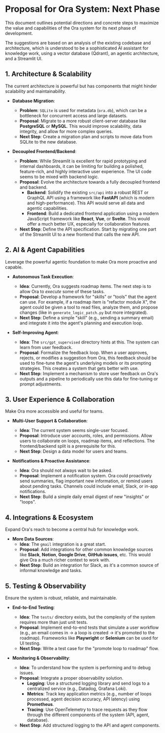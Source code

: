 # Proposal for Ora System: Next Phase

This document outlines potential directions and concrete steps to maximize the value and capabilities of the Ora system for its next phase of development.

The suggestions are based on an analysis of the existing codebase and architecture, which is understood to be a sophisticated AI assistant for knowledge work, using a vector database (Qdrant), an agentic architecture, and a Streamlit UI.

## 1. Architecture & Scalability

The current architecture is powerful but has components that might hinder scalability and maintainability.

*   **Database Migration**:
    *   **Problem**: `SQLite` is used for metadata (`ora.db`), which can be a bottleneck for concurrent access and large datasets.
    *   **Proposal**: Migrate to a more robust client-server database like **PostgreSQL** or **MySQL**. This would improve scalability, data integrity, and allow for more complex queries.
    *   **Next Step**: Create a migration plan and scripts to move data from SQLite to the new database.

*   **Decoupled Frontend/Backend**:
    *   **Problem**: While Streamlit is excellent for rapid prototyping and internal dashboards, it can be limiting for building a polished, feature-rich, and highly interactive user experience. The UI code seems to be mixed with backend logic.
    *   **Proposal**: Evolve the architecture towards a fully decoupled frontend and backend.
        *   **Backend**: Solidify the existing `src/api` into a robust REST or GraphQL API using a framework like **FastAPI** (which is modern and high-performance). This API would serve all data and agentic capabilities.
        *   **Frontend**: Build a dedicated frontend application using a modern JavaScript framework like **React**, **Vue**, or **Svelte**. This would offer a much better UX, especially for collaboration features.
    *   **Next Step**: Define the API specification. Start by migrating one part of the Streamlit UI to a new frontend that calls the new API.

## 2. AI & Agent Capabilities

Leverage the powerful agentic foundation to make Ora more proactive and capable.

*   **Autonomous Task Execution**:
    *   **Idea**: Currently, Ora suggests roadmap items. The next step is to allow Ora to *execute* some of these tasks.
    *   **Proposal**: Develop a framework for "skills" or "tools" that the agent can use. For example, if a roadmap item is "refactor module X", the agent could be given a tool to read files, analyze them, and propose changes (like in `generate_logic_patch.py` but more integrated).
    *   **Next Step**: Define a simple "skill" (e.g., sending a summary email) and integrate it into the agent's planning and execution loop.

*   **Self-Improving Agent**:
    *   **Idea**: The `src/gpt_supervised` directory hints at this. The system can learn from user feedback.
    *   **Proposal**: Formalize the feedback loop. When a user approves, rejects, or modifies a suggestion from Ora, this feedback should be used to fine-tune the agent's underlying models or its prompting strategies. This creates a system that gets better with use.
    *   **Next Step**: Implement a mechanism to store user feedback on Ora's outputs and a pipeline to periodically use this data for fine-tuning or prompt adjustments.

## 3. User Experience & Collaboration

Make Ora more accessible and useful for teams.

*   **Multi-User Support & Collaboration**:
    *   **Idea**: The current system seems single-user focused.
    *   **Proposal**: Introduce user accounts, roles, and permissions. Allow users to collaborate on loops, roadmap items, and reflections. The frontend/backend split is a prerequisite for this.
    *   **Next Step**: Design a data model for users and teams.

*   **Notifications & Proactive Assistance**:
    *   **Idea**: Ora should not always wait to be asked.
    *   **Proposal**: Implement a notification system. Ora could proactively send summaries, flag important new information, or remind users about pending tasks. Channels could include email, Slack, or in-app notifications.
    *   **Next Step**: Build a simple daily email digest of new "insights" or "loops".

## 4. Integrations & Ecosystem

Expand Ora's reach to become a central hub for knowledge work.

*   **More Data Sources**:
    *   **Idea**: The `gmail` integration is a great start.
    *   **Proposal**: Add integrations for other common knowledge sources like **Slack**, **Notion**, **Google Drive**, **GitHub issues**, etc. This would give Ora a much richer context to work with.
    *   **Next Step**: Build an integration for Slack, as it's a common source of informal knowledge and tasks.

## 5. Testing & Observability

Ensure the system is robust, reliable, and maintainable.

*   **End-to-End Testing**:
    *   **Idea**: The `tests/` directory exists, but the complexity of the system requires more than just unit tests.
    *   **Proposal**: Implement end-to-end tests that simulate a user workflow (e.g., an email comes in -> a loop is created -> it's promoted to the roadmap). Frameworks like **Playwright** or **Selenium** can be used for UI testing.
    *   **Next Step**: Write a test case for the "promote loop to roadmap" flow.

*   **Monitoring & Observability**:
    *   **Idea**: To understand how the system is performing and to debug issues.
    *   **Proposal**: Integrate a proper observability solution.
        *   **Logging**: Use a structured logging library and send logs to a centralized service (e.g., Datadog, Grafana Loki).
        *   **Metrics**: Track key application metrics (e.g., number of loops processed, agent decision accuracy, API latency) using **Prometheus**.
        *   **Tracing**: Use OpenTelemetry to trace requests as they flow through the different components of the system (API, agent, database).
    *   **Next Step**: Add structured logging to the API and agent components. 